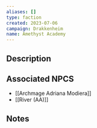 ```yaml
---
aliases: []
type: faction
created: 2023-07-06
campaign: Drakkenheim
name: Amethyst Academy
---
```


## Description


## Associated NPCS

<!-- QueryToSerialize: LIST FROM "TTRPG/Drakkenheim/NPCS" WHERE faction = "Amethyst Academy" -->
<!-- SerializedQuery: LIST FROM "TTRPG/Drakkenheim/NPCS" WHERE faction = "Amethyst Academy" -->
- [[Archmage Adriana Modiera]]
- [[River (AA)]]
<!-- SerializedQuery END -->

## Notes